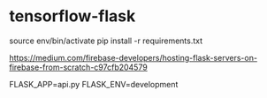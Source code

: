 # tensorflow-flask

source env/bin/activate
pip install -r requirements.txt

https://medium.com/firebase-developers/hosting-flask-servers-on-firebase-from-scratch-c97cfb204579


FLASK_APP=api.py
FLASK_ENV=development